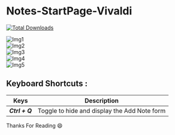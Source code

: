# Notes-StartPage-Vivaldi

[![Total Downloads](https://img.shields.io/github/downloads/mrakesh0608/Notes-StartPage-Vivaldi/total.svg?style=for-the-badge)](https://github.com/mrakesh0608/Notes-StartPage-Vivaldi/releases)

![Img1](https://user-images.githubusercontent.com/101246871/221579703-5be6db21-d935-42a8-8806-aeee3772e261.jpeg)
<br />
![Img2](https://user-images.githubusercontent.com/101246871/221579729-86d66165-0042-4ef6-8f30-ceb890f88479.jpeg)
<br />
![Img3](https://user-images.githubusercontent.com/101246871/221579722-360113bb-be15-40e4-ad69-d1235f10ce80.jpeg)
<br />
![Img4](https://user-images.githubusercontent.com/101246871/221579719-92a4072d-4149-48d0-9402-88392997b421.jpeg)
<br />
![Img5](https://user-images.githubusercontent.com/101246871/221579716-fb3dd78a-3f28-4ca5-a054-f10302de4416.jpeg)

## Keyboard Shortcuts :

Keys | Description
------------ | -------------
***Ctrl + Q***  | Toggle to hide and display the Add Note form

Thanks For Reading :smile:

